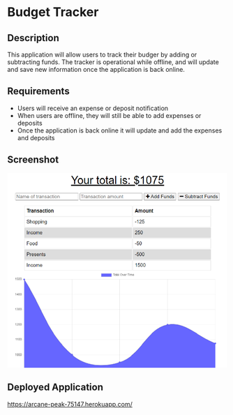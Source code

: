 # Budget Tracker

## Description

This application will allow users to track their budger by adding or subtracting funds. The tracker is operational while offline, and will update and save new information once the application is back online.

## Requirements

- Users will receive an expense or deposit notification
- When users are offline, they will still be able to add expenses or deposits
- Once the application is back online it will update and add the expenses and deposits

## Screenshot

![](Screenshot1.png)

## Deployed Application

https://arcane-peak-75147.herokuapp.com/